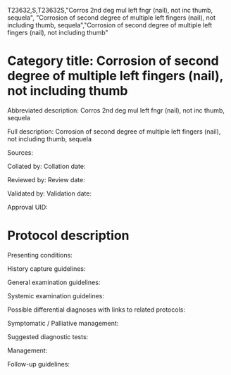 T23632,S,T23632S,"Corros 2nd deg mul left fngr (nail), not inc thumb, sequela", "Corrosion of second degree of multiple left fingers (nail), not including thumb, sequela","Corrosion of second degree of multiple left fingers (nail), not including thumb"
# Category title: Corrosion of second degree of multiple left fingers (nail), not including thumb

Abbreviated description: Corros 2nd deg mul left fngr (nail), not inc thumb, sequela

Full description: Corrosion of second degree of multiple left fingers (nail), not including thumb, sequela

Sources:

Collated by:
Collation date:

Reviewed by:
Review date:

Validated by:
Validation date:

Approval UID:

# Protocol description

Presenting conditions:

History capture guidelines:

General examination guidelines:

Systemic examination guidelines:

Possible differential diagnoses with links to related protocols:

Symptomatic / Palliative management:

Suggested diagnostic tests:

Management:

Follow-up guidelines:
